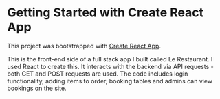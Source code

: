# Getting Started with Create React App

This project was bootstrapped with [Create React App](https://github.com/facebook/create-react-app).

This is the front-end side of a full stack app I built called Le Restaurant. I used React to create this. It interacts with the backend via API requests - both GET and POST requests are used. The code includes login functionality, adding items to order, booking tables and admins can view bookings on the site. 



